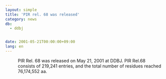 ```yaml
---
layout: simple
title: 'PIR rel. 68 was released'
category: news
db:
  - ddbj


date: 2001-05-21T00:00:00+09:00
lang: en
---
```


<dd>PIR Rel. 68 was released on May 21, 2001 at DDBJ. PIR Rel.68 consists of 219,241 entries, and the total number of residues reached 76,174,552 aa.</dd>
